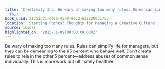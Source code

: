 ```yaml
---
title: 'Creativity Inc: Be wary of making too many rules. Rules can simplify life
  fo…'
book_uuid: a1351c21-deba-45a0-9ec2-6322200c1753
location: 'Starting Points: Thoughts for Managing a Creative Culture'
source: ibooks
highlighted_on: '2015-11-09T00:00:00.000Z'
---
```


Be wary of making too many rules. Rules can simplify life for managers, but they can be demeaning to the 95 percent who behave well. Don’t create rules to rein in the other 5 percent—address abuses of common sense individually. This is more work but ultimately healthier.
